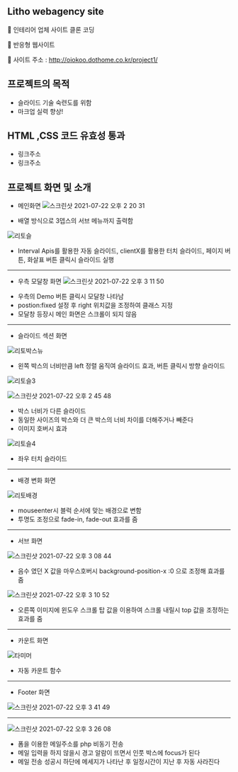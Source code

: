 ## Litho webagency site
📌 인테리어 업체 사이트 클론 코딩 

📌 반응형 웹사이트 

📌 사이트 주소 : http://oiokoo.dothome.co.kr/project1/

## 프로젝트의 목적
* 슬라이드 기술 숙련도를 위함 
* 마크업 실력 향상!

## HTML ,CSS 코드 유효성 통과 
* 링크주소
* 링크주소

## 프로젝트 화면 및 소개

* 메인화면
![스크린샷 2021-07-22 오후 2 20 31](https://user-images.githubusercontent.com/77954029/126593123-12e7bb71-8347-4428-bf1e-315d03ac58cd.png)

- 배열 방식으로 3뎁스의 서브 메뉴까지 출력함 


![리토슬](https://user-images.githubusercontent.com/77954029/126593310-a1fa4f45-c41d-4845-af8f-1956eb016db2.gif)

- Interval Apis를 활용한 자동 슬라이드, clientX를 활용한 터치 슬라이드, 페이지 버튼, 화살표 버튼 클릭시 슬라이드 실행


---
* 우측 모달창 화면
![스크린샷 2021-07-22 오후 3 11 50](https://user-images.githubusercontent.com/77954029/126596602-b2b7c981-73cd-49ca-a435-c84adcce27f9.png)

- 우측의 Demo 버튼 클릭시 모달창 나타남 
- postion:fixed 설정 후 right 위치값을 조정하여 클래스 지정
- 모달창 등장시 메인 화면은 스크롤이 되지 않음 

---

* 슬라이드 섹션 화면

![리토박스뉴](https://user-images.githubusercontent.com/77954029/126598572-87282f8c-a512-41d6-b861-dd8ca7522819.gif)

- 왼쪽 박스의 너비만큼 left 정렬 움직여 슬라이드 효과, 버튼 클릭시 방향 슬라이드  

![리토슬3](https://user-images.githubusercontent.com/77954029/126593933-94b63ba9-ff6f-440e-8d71-836de34d6f17.gif)


![스크린샷 2021-07-22 오후 2 45 48](https://user-images.githubusercontent.com/77954029/126594801-7be9472d-2c8f-455b-a0b7-3d8eb5e02c32.png)


- 박스 너비가 다른 슬라이드 
- 동일한 사이즈의 박스와 더 큰 박스의 너비 차이를 더해주거나 빼준다
- 이미지 호버시 효과

![리토슬4](https://user-images.githubusercontent.com/77954029/126593946-32491309-d488-4ae3-8c25-07608daa9933.gif)

- 좌우 터치 슬라이드  

---

* 배경 변화 화면

![리토배경](https://user-images.githubusercontent.com/77954029/126595196-24589bc2-a46a-4b4f-8907-c4ef0e18839c.gif)

- mouseenter시 블럭 순서에 맞는 배경으로 변함
- 투명도 조정으로 fade-in, fade-out 효과를 줌 

---

* 서브 화면 

![스크린샷 2021-07-22 오후 3 08 44](https://user-images.githubusercontent.com/77954029/126596366-5df2adf7-7fec-43c9-997e-bcb1d20499d5.png)

- 음수 였던 X 값을 마우스호버시 background-position-x :0 으로 조정해 효과를 줌 

![스크린샷 2021-07-22 오후 3 10 52](https://user-images.githubusercontent.com/77954029/126596671-8d5c2916-1e01-46f9-86ac-776b8b596093.png)

- 오른쪽 이미지에 윈도우 스크롤 탑 값을 이용하여 스크롤 내릴시 top 값을 조정하는 효과를 줌

---

* 카운트 화면 

![타미머](https://user-images.githubusercontent.com/77954029/126596687-19e7a7dd-ffc0-4a7c-b3c4-3519841fb176.png)

- 자동 카운트 함수 

---

* Footer 화면

![스크린샷 2021-07-22 오후 3 41 49](https://user-images.githubusercontent.com/77954029/126599092-21134e86-7390-4605-9288-4513c5782976.png)

---

![스크린샷 2021-07-22 오후 3 26 08](https://user-images.githubusercontent.com/77954029/126597736-ff8e4a94-70dd-4455-9633-4488dee54e05.png)

- 폼을 이용한 메일주소를 php 비동기 전송
- 메일 입력을 하지 않을시 경고 알람이 뜨면서 인풋 박스에 focus가 된다
- 메일 전송 성공시 하단에 메세지가 나타난 후 일정시간이 지난 후 자동 사라진다





